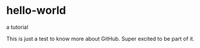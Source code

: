 # hello-world
a tutorial

This is just a test to know more about GitHub.
Super excited to be part of it.

